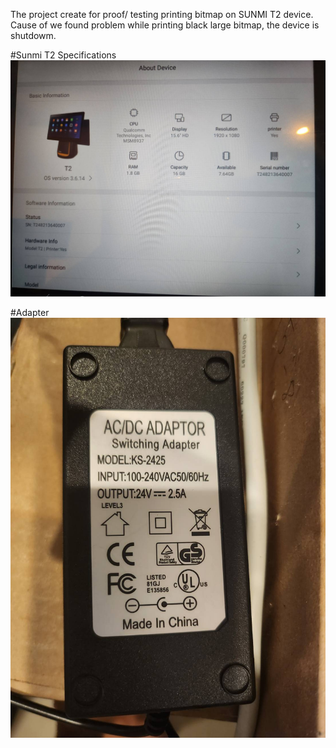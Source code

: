 The project create for proof/ testing printing bitmap on SUNMI T2 device.
Cause of we found problem while printing black large bitmap, the device is shutdowm.

#Sunmi T2 Specifications
![](https://github.com/jingjoeh/sunmi-t2-shutdown-while-print-bitmap/blob/master/images/sunmi-t2-specs.jpg?raw=true)

#Adapter
![](https://github.com/jingjoeh/sunmi-t2-shutdown-while-print-bitmap/blob/master/images/sunmi-t2-adapter.jpg?raw=true)
